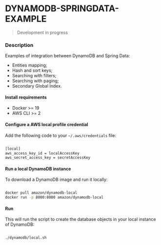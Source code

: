 # DYNAMODB-SPRINGDATA-EXAMPLE

> Development in progress

### Description

Examples of integration between DynamoDB and Spring Data:
* Entities mapping;
* Hash and sort keys;
* Searching with filters;
* Searching with paging;
* Secondary Global Index.

#### Install requirements

- Docker >= 19
- AWS CLI >= 2

#### Configure a AWS local profile credential

Add the following code to your `~/.aws/credentials` file:

```bash

[local]
aws_access_key_id = localAccessKey
aws_secret_access_key = secretAccessKey

```  

#### Run a local DynamoDB instance

To download a DynamoDB image and run it locally:

```bash

docker pull amazon/dynamodb-local
docker run -p 8000:8000 amazon/dynamodb-local

```

#### Run

This will run the script to create the database objects in your local instance of DynamoDB:

```bash

./dynamodb/local.sh

```